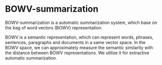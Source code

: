 # BOWV-summarization

BOWV-summarization is a automatic summarization system, which base on the bag of word vectors (BOWV) representation.

BOWV is a semantic representation, which can represent words, phrases, sentences, paragraphs and documents in a same vector space. In the BOWV space, we can approximately measure the semantic similarity with the distance between BOWV representations. We utilize it for extractive automatic summarization.
